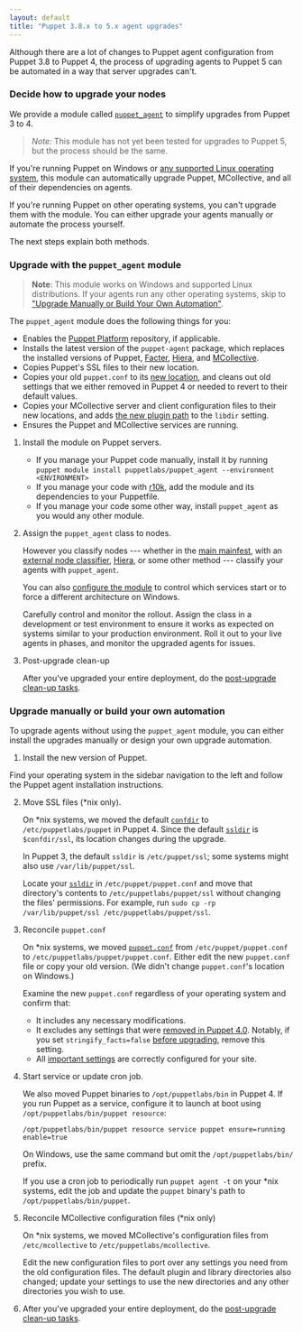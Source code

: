 ```yaml
---
layout: default
title: "Puppet 3.8.x to 5.x agent upgrades"
---
```


[Hiera]: /hiera/
[MCollective]: /mcollective/
[puppet_agent]: https://forge.puppetlabs.com/puppetlabs/puppet_agent
[moved]: ./whered_it_go.html
[facter]: /facter/
[Puppet Platform]: ./puppet_platform.md

Although there are a lot of changes to Puppet agent configuration from Puppet 3.8 to Puppet 4, the process of upgrading agents to Puppet 5 can be automated in a way that server upgrades can't.

### Decide how to upgrade your nodes

   We provide a module called [`puppet_agent`][puppet_agent] to simplify upgrades from Puppet 3 to 4.

   >*Note:* This module has not yet been tested for upgrades to Puppet 5, but the process should be the same.

   If you're running Puppet on Windows or [any supported Linux operating system](./system_requirements.html#platforms-with-packages), this module can automatically upgrade Puppet, MCollective, and all of their dependencies on agents.

   If you're running Puppet on other operating systems, you can't upgrade them with the module. You can either upgrade your agents manually or automate the process yourself.

   The next steps explain both methods.

### Upgrade with the `puppet_agent` module

> **Note**: This module works on Windows and supported Linux distributions. If your agents run any other operating systems, skip to ["Upgrade Manually or Build Your Own Automation"](#upgrade-manually-or-build-your-own-automation).

The `puppet_agent` module does the following things for you:

- Enables the [Puppet Platform][] repository, if applicable.
- Installs the latest version of the `puppet-agent` package, which replaces the installed versions of Puppet, [Facter][], [Hiera][], and [MCollective][].
- Copies Puppet's SSL files to their new location.
- Copies your old `puppet.conf` to its [new location][moved], and cleans out old settings that we either removed in Puppet 4 or needed to revert to their default values.
- Copies your MCollective server and client configuration files to their new locations, and adds [the new plugin path](/mcollective/deploy/plugins.html) to the `libdir` setting.
- Ensures the Puppet and MCollective services are running.

1. Install the module on Puppet servers.

   * If you manage your Puppet code manually, install it by running `puppet module install puppetlabs/puppet_agent --environment <ENVIRONMENT>`
   * If you manage your code with [r10k]({{pe}}/r10k.html), add the module and its dependencies to your Puppetfile.
   * If you manage your code some other way, install `puppet_agent` as you would any other module.

2. Assign the `puppet_agent` class to nodes.

   However you classify nodes --- whether in the [main mainfest](./dirs_manifest.html), with an [external node classifier](./nodes_external.html), [Hiera][], or some other method --- classify your agents with `puppet_agent`.

   You can also [configure the module](https://forge.puppetlabs.com/puppetlabs/puppet_agent/readme#usage) to control which services start or to force a different architecture on Windows.

   Carefully control and monitor the rollout. Assign the class in a development or test environment to ensure it works as expected on systems similar to your production environment. Roll it out to your live agents in phases, and monitor the upgraded agents for issues.

3. Post-upgrade clean-up

   After you've upgraded your entire deployment, do the [post-upgrade clean-up tasks](./upgrade_major_post.html).

### Upgrade manually or build your own automation

To upgrade agents without using the `puppet_agent` module, you can either install the upgrades manually or design your own upgrade automation.

1. Install the new version of Puppet.

Find your operating system in the sidebar navigation to the left and follow the Puppet agent installation instructions.

2. Move SSL files (\*nix only).

   On \*nix systems, we moved the default [`confdir`](./dirs_confdir.html) to `/etc/puppetlabs/puppet` in Puppet 4. Since the default [`ssldir`](./dirs_ssldir.html) is `$confdir/ssl`, its location changes during the upgrade.

   In Puppet 3, the default `ssldir` is `/etc/puppet/ssl`; some systems might also use  `/var/lib/puppet/ssl`.

   Locate your [`ssldir`](./dirs_ssldir.html) in `/etc/puppet/puppet.conf` and move that directory's contents to `/etc/puppetlabs/puppet/ssl` without changing the files' permissions. For example, run `sudo cp -rp /var/lib/puppet/ssl /etc/puppetlabs/puppet/ssl`.

3. Reconcile `puppet.conf`

   On \*nix systems, we moved [`puppet.conf`](./config_file_main.html) from `/etc/puppet/puppet.conf` to `/etc/puppetlabs/puppet/puppet.conf`. Either edit the new `puppet.conf` file or copy your old version. (We didn't change `puppet.conf`'s location on Windows.)

   Examine the new `puppet.conf` regardless of your operating system and confirm that:

   * It includes any necessary modifications.
   * It excludes any settings that were [removed in Puppet 4.0](/puppet/3.8/deprecated_settings.html). Notably, if you set `stringify_facts=false` [before upgrading](./upgrade_major_pre.html), remove this setting.
   * All [important settings](./config_important_settings.html#settings-for-puppet-master-servers) are correctly configured for your site.

4. Start service or update cron job.

   We also moved Puppet binaries to `/opt/puppetlabs/bin` in Puppet 4. If you run Puppet as a service, configure it to launch at boot using `/opt/puppetlabs/bin/puppet resource`:

   `/opt/puppetlabs/bin/puppet resource service puppet ensure=running enable=true`

   On Windows, use the same command but omit the `/opt/puppetlabs/bin/` prefix.

   If you use a cron job to periodically run `puppet agent -t` on your \*nix systems, edit the job and update the `puppet` binary's path to `/opt/puppetlabs/bin/puppet`.

5. Reconcile MCollective configuration files (\*nix only)

   On \*nix systems, we moved MCollective's configuration files from `/etc/mcollective` to `/etc/puppetlabs/mcollective`.

   Edit the new configuration files to port over any settings you need from the old configuration files. The default plugin and library directories also changed; update your settings to use the new directories and any other directories you wish to use.

6. After you've upgraded your entire deployment, do the [post-upgrade clean-up tasks](./upgrade_major_post.html).
